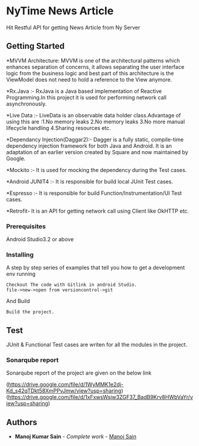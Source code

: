 # NyTime News Article

Hit Restful API for getting News Article from Ny Server

## Getting Started

*MVVM Architecture: MVVM is one of the architectural patterns which enhances separation of concerns, it allows separating the user interface logic from the business logic and best part of this architecture is the ViewModel does not need to hold a reference to the View anymore. 

*Rx.Java :- RxJava is a Java based implementation of Reactive Programming.In this project it is used for performing network call asynchronously.

*Live Data :- LiveData is an observable data holder class.Advantage of using this are :1.No memory leaks 2.No memory leaks 3.No more manual lifecycle handling 4.Sharing resources etc.          

*Dependancy Injection(Daggar2):- Dagger is a fully static, compile-time dependency injection framework for both Java and Android. It is an adaptation of an earlier version created by Square and now maintained by Google. 

*Mockito :- It is used for mocking the dependency during the Test cases.

*Android JUNIT4 :- It is responsible for build local JUnit Test cases.

*Espresso :- It is responsible for build Function/Instrumentation/UI Test cases.

*Retrofit- It is an API for getting network call using Client like OkHTTP etc.


### Prerequisites

Android Studio3.2 or above

 

### Installing

A step by step series of examples that tell you how to get a development env running



```
Checkout The code with Gitlink in android Studio.
file->new->open from versioncontrol->git
```

And Build

```
Build the project.
```



##  Test

JUnit & Functional Test cases are writen for all the modules in the project. 

 
### Sonarqube report

Sonarqube report of the project are given on the below link

 (https://drive.google.com/file/d/1WyMMK1e2dj-Kd_s42qTDkt58XmPPvJmw/view?usp=sharing)
 (https://drive.google.com/file/d/1xFxwsWsjw3ZGF37_BadB9Krv8HWbVaYr/view?usp=sharing) 


## Authors

* **Manoj Kumar Sain** - *Complete work* - [Manoj Sain](https://github.com/msain51s)
 

